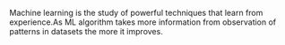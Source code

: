 Machine learning is the study of powerful techniques that learn from experience.As ML algorithm takes more information from observation of patterns in datasets the more it improves.